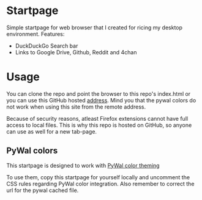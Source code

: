 # Startpage

Simple startpage for web browser that I created for ricing my desktop environment. Features:

* DuckDuckGo Search bar
* Links to Google Drive, Github, Reddit and 4chan

# Usage 
You can clone the repo and point the browser to this repo's index.html or you can use this GitHub hosted [address](erkhal.github.io/startpage). Mind you that the pywal colors do not work when using this site from the remote address.

Because of security reasons, atleast Firefox extensions cannot have full access to local files. This is why this repo is hosted on GitHub, so anyone can use as well for a new tab-page.

## PyWal colors
This startpage is designed to work with [PyWal color theming](https://github.com/dylanaraps/pywal)

To use them, copy this startpage for yourself locally and uncomment the 
CSS rules regarding PyWal color integration. Also remember to correct 
the url for the pywal cached file.

